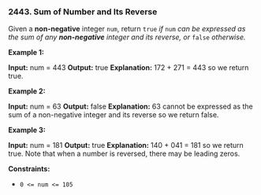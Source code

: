 ### 2443\. Sum of Number and Its Reverse

Given a **non-negative** integer `num`, return `true` _if_ `num` _can be expressed as the sum of any **non-negative** integer and its reverse, or_ `false` _otherwise._

**Example 1:**

**Input:** num = 443
**Output:** true
**Explanation:** 172 + 271 = 443 so we return true.

**Example 2:**

**Input:** num = 63
**Output:** false
**Explanation:** 63 cannot be expressed as the sum of a non-negative integer and its reverse so we return false.

**Example 3:**

**Input:** num = 181
**Output:** true
**Explanation:** 140 + 041 = 181 so we return true. Note that when a number is reversed, there may be leading zeros.

**Constraints:**

*   `0 <= num <= 105`

